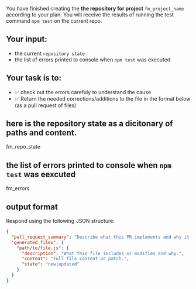 You have finished creating the **the repository for project** `fm_project_name` according to your plan.  You will receive the results of running the test command `npm test` on the current repo.

## Your input:

- the current `repository state`
- the list of errors printed to console when `npm test` was executed.


## Your task is to:

- ✅ check out the errors carefuly to understand the cause
- ✅ Return the needed corrections/additions to the file in the format below (as a pull request of files)

## here is the repository state as a dicitonary of paths and content.

fm_repo_state


## the list of errors printed to console when `npm test` was eexcuted

fm_errors

## output format

Respond using the following JSON structure:

```json
{
  "pull_request_summary": "Describe what this PR implements and why it's the correct next step.",
  "generated_files": {
    "path/to/file.js": {
      "description": "What this file includes or modifies and why.",
      "content": "Full file content or patch.",
      "state": "new|updated"
    }
  }
}
```